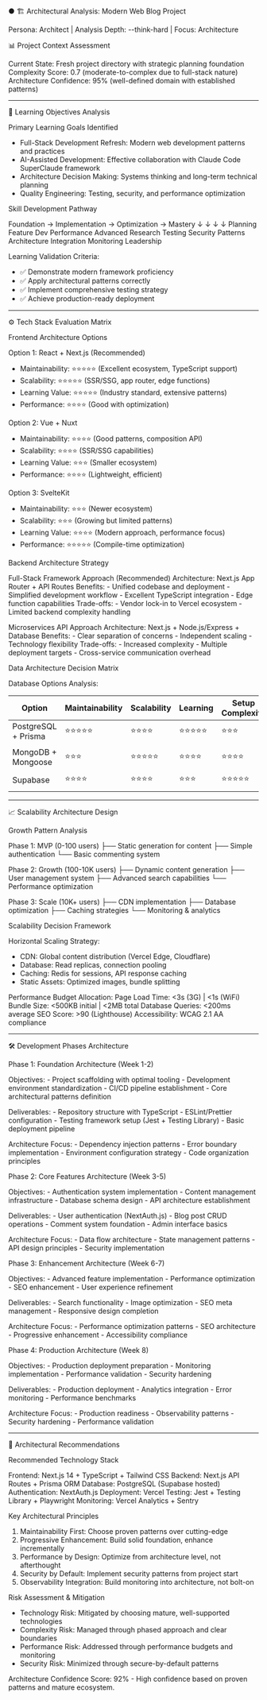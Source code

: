 ● 🏗️ Architectural Analysis: Modern Web Blog Project

Persona: Architect | Analysis Depth: --think-hard | Focus: Architecture

📊 Project Context Assessment

Current State: Fresh project directory with strategic planning foundation
Complexity Score: 0.7 (moderate-to-complex due to full-stack nature)
Architecture Confidence: 95% (well-defined domain with established patterns)

---

🎯 Learning Objectives Analysis

Primary Learning Goals Identified

- Full-Stack Development Refresh: Modern web development patterns and practices
- AI-Assisted Development: Effective collaboration with Claude Code SuperClaude framework
- Architecture Decision Making: Systems thinking and long-term technical planning
- Quality Engineering: Testing, security, and performance optimization

Skill Development Pathway

Foundation → Implementation → Optimization → Mastery
↓ ↓ ↓ ↓
Planning Feature Dev Performance Advanced
Research Testing Security Patterns
Architecture Integration Monitoring Leadership

Learning Validation Criteria:

- ✅ Demonstrate modern framework proficiency
- ✅ Apply architectural patterns correctly
- ✅ Implement comprehensive testing strategy
- ✅ Achieve production-ready deployment

---

⚙️ Tech Stack Evaluation Matrix

Frontend Architecture Options

Option 1: React + Next.js (Recommended)

- Maintainability: ⭐⭐⭐⭐⭐ (Excellent ecosystem, TypeScript support)
- Scalability: ⭐⭐⭐⭐⭐ (SSR/SSG, app router, edge functions)
- Learning Value: ⭐⭐⭐⭐⭐ (Industry standard, extensive patterns)
- Performance: ⭐⭐⭐⭐ (Good with optimization)

Option 2: Vue + Nuxt

- Maintainability: ⭐⭐⭐⭐ (Good patterns, composition API)
- Scalability: ⭐⭐⭐⭐ (SSR/SSG capabilities)
- Learning Value: ⭐⭐⭐ (Smaller ecosystem)
- Performance: ⭐⭐⭐⭐ (Lightweight, efficient)

Option 3: SvelteKit

- Maintainability: ⭐⭐⭐ (Newer ecosystem)
- Scalability: ⭐⭐⭐ (Growing but limited patterns)
- Learning Value: ⭐⭐⭐⭐ (Modern approach, performance focus)
- Performance: ⭐⭐⭐⭐⭐ (Compile-time optimization)

Backend Architecture Strategy

Full-Stack Framework Approach (Recommended)
Architecture: Next.js App Router + API Routes
Benefits: - Unified codebase and deployment - Simplified development workflow - Excellent TypeScript integration - Edge function capabilities
Trade-offs: - Vendor lock-in to Vercel ecosystem - Limited backend complexity handling

Microservices API Approach
Architecture: Next.js + Node.js/Express + Database
Benefits: - Clear separation of concerns - Independent scaling - Technology flexibility
Trade-offs: - Increased complexity - Multiple deployment targets - Cross-service communication overhead

Data Architecture Decision Matrix

Database Options Analysis:

| Option              | Maintainability | Scalability | Learning   | Setup Complexity |
| ------------------- | --------------- | ----------- | ---------- | ---------------- |
| PostgreSQL + Prisma | ⭐⭐⭐⭐⭐      | ⭐⭐⭐⭐    | ⭐⭐⭐⭐⭐ | ⭐⭐⭐           |
|  |
| MongoDB + Mongoose  | ⭐⭐⭐          | ⭐⭐⭐⭐⭐  | ⭐⭐⭐⭐   | ⭐⭐⭐⭐         |
|  |
| Supabase            | ⭐⭐⭐⭐        | ⭐⭐⭐⭐    | ⭐⭐⭐     | ⭐⭐⭐⭐⭐       |
|  |

---

📈 Scalability Architecture Design

Growth Pattern Analysis

Phase 1: MVP (0-100 users)
├── Static generation for content
├── Simple authentication
└── Basic commenting system

Phase 2: Growth (100-10K users)
├── Dynamic content generation
├── User management system
├── Advanced search capabilities
└── Performance optimization

Phase 3: Scale (10K+ users)
├── CDN implementation
├── Database optimization
├── Caching strategies
└── Monitoring & analytics

Scalability Decision Framework

Horizontal Scaling Strategy:

- CDN: Global content distribution (Vercel Edge, Cloudflare)
- Database: Read replicas, connection pooling
- Caching: Redis for sessions, API response caching
- Static Assets: Optimized images, bundle splitting

Performance Budget Allocation:
Page Load Time: <3s (3G) | <1s (WiFi)
Bundle Size: <500KB initial | <2MB total
Database Queries: <200ms average
SEO Score: >90 (Lighthouse)
Accessibility: WCAG 2.1 AA compliance

---

🛠️ Development Phases Architecture

Phase 1: Foundation Architecture (Week 1-2)

Objectives: - Project scaffolding with optimal tooling - Development environment standardization - CI/CD pipeline establishment - Core architectural patterns definition

Deliverables: - Repository structure with TypeScript - ESLint/Prettier configuration - Testing framework setup (Jest + Testing Library) - Basic deployment pipeline

Architecture Focus: - Dependency injection patterns - Error boundary implementation - Environment configuration strategy - Code organization principles

Phase 2: Core Features Architecture (Week 3-5)

Objectives: - Authentication system implementation - Content management infrastructure - Database schema design - API architecture establishment

Deliverables: - User authentication (NextAuth.js) - Blog post CRUD operations - Comment system foundation - Admin interface basics

Architecture Focus: - Data flow architecture - State management patterns - API design principles - Security implementation

Phase 3: Enhancement Architecture (Week 6-7)

Objectives: - Advanced feature implementation - Performance optimization - SEO enhancement - User experience refinement

Deliverables: - Search functionality - Image optimization - SEO meta management - Responsive design completion

Architecture Focus: - Performance optimization patterns - SEO architecture - Progressive enhancement - Accessibility compliance

Phase 4: Production Architecture (Week 8)

Objectives: - Production deployment preparation - Monitoring implementation - Performance validation - Security hardening

Deliverables: - Production deployment - Analytics integration - Error monitoring - Performance benchmarks

Architecture Focus: - Production readiness - Observability patterns - Security hardening - Performance validation

---

🎯 Architectural Recommendations

Recommended Technology Stack

Frontend: Next.js 14 + TypeScript + Tailwind CSS
Backend: Next.js API Routes + Prisma ORM
Database: PostgreSQL (Supabase hosted)
Authentication: NextAuth.js
Deployment: Vercel
Testing: Jest + Testing Library + Playwright
Monitoring: Vercel Analytics + Sentry

Key Architectural Principles

1. Maintainability First: Choose proven patterns over cutting-edge
2. Progressive Enhancement: Build solid foundation, enhance incrementally
3. Performance by Design: Optimize from architecture level, not afterthought
4. Security by Default: Implement security patterns from project start
5. Observability Integration: Build monitoring into architecture, not bolt-on

Risk Assessment & Mitigation

- Technology Risk: Mitigated by choosing mature, well-supported technologies
- Complexity Risk: Managed through phased approach and clear boundaries
- Performance Risk: Addressed through performance budgets and monitoring
- Security Risk: Minimized through secure-by-default patterns

Architecture Confidence Score: 92% - High confidence based on proven patterns and mature ecosystem.
